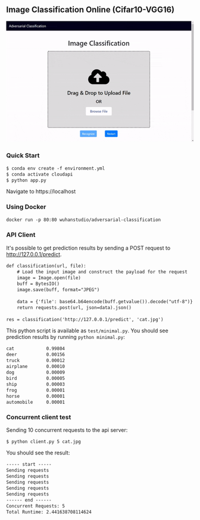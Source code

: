 ## Image Classification Online (Cifar10-VGG16)

![](demo.gif)

### Quick Start

```
$ conda env create -f environment.yml
$ conda activate cloudapi
$ python app.py
```

Navigate to https://localhost



### Using Docker

```
docker run -p 80:80 wuhanstudio/adversarial-classification
```



### API Client

It's possible to get prediction results by sending a POST request to http://127.0.0.1/predict. 

```
def classification(url, file):
    # Load the input image and construct the payload for the request
    image = Image.open(file)
    buff = BytesIO()
    image.save(buff, format="JPEG")

    data = {'file': base64.b64encode(buff.getvalue()).decode("utf-8")}
    return requests.post(url, json=data).json()

res = classification('http://127.0.0.1/predict', 'cat.jpg')
```

This python script is available as `test/minimal.py`. You should see prediction results by running `python minimal.py`:

```
cat            0.99804
deer           0.00156
truck          0.00012
airplane       0.00010
dog            0.00009
bird           0.00005
ship           0.00003
frog           0.00001
horse          0.00001
automobile     0.00001
```

### Concurrent client test

Sending 10 concurrent requests to the api server:

```
$ python client.py 5 cat.jpg
```

You should see the result:

```
----- start -----
Sending requests
Sending requests
Sending requests
Sending requests
Sending requests
------ end ------
Concurrent Requests: 5
Total Runtime: 2.441638708114624
```
